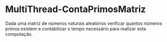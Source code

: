# MultiThread-ContaPrimosMatriz
Dada uma matriz de números naturais aleatórios verificar quantos números primos existem e contabilizar o tempo necessário para realizar esta computação.
